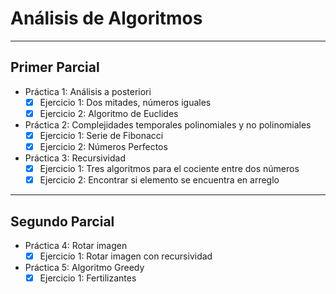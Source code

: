# Análisis de Algoritmos

---
## Primer Parcial
- Práctica 1: Análisis a posteriori
	- [x] Ejercicio 1: Dos mitades, números iguales
	- [x] Ejercicio 2: Algoritmo de Euclides

- Práctica 2: Complejidades temporales polinomiales y no polinomiales
	- [x] Ejercicio 1: Serie de Fibonacci
	- [x] Ejercicio 2: Números Perfectos
	
- Práctica 3: Recursividad
	- [x] Ejercicio 1: Tres algoritmos para el cociente entre dos números
	- [x] Ejercicio 2: Encontrar si elemento se encuentra en arreglo

---
## Segundo Parcial
- Práctica 4: Rotar imagen
	- [x] Ejercicio 1: Rotar imagen con recursividad
	
- Práctica 5: Algoritmo Greedy
	- [x] Ejercicio 1: Fertilizantes

